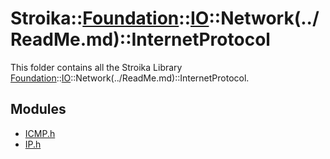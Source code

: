 # Stroika::[Foundation](../../../ReadMe.md)::[IO](../../ReadMe.md)::Network(../ReadMe.md)::InternetProtocol

This folder contains all the Stroika Library [Foundation](../../../ReadMe.md)::[IO](../../ReadMe.md)::Network(../ReadMe.md)::InternetProtocol.

## Modules

- [ICMP.h](ICMP.h)
- [IP.h](IP.h)
